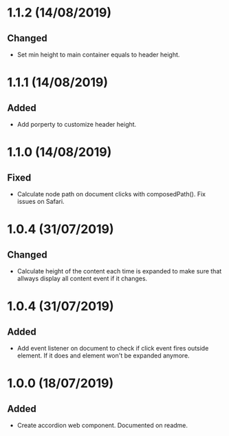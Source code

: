 # 1.1.2 (14/08/2019)

## Changed

- Set min height to main container equals to header height.

# 1.1.1 (14/08/2019)

## Added

- Add porperty to customize header height.

# 1.1.0 (14/08/2019)

## Fixed

- Calculate node path on document clicks with composedPath(). Fix issues on Safari.

# 1.0.4 (31/07/2019)

## Changed

- Calculate height of the content each time is expanded to make sure that allways display all content event if it changes.

# 1.0.4 (31/07/2019)

## Added

- Add event listener on document to check if click event fires outside element. If it does and element won't be expanded anymore.

# 1.0.0 (18/07/2019)

## Added

- Create accordion web component. Documented on readme.
